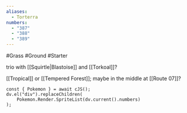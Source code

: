 ```yaml
---
aliases:
  - Torterra
numbers:
  - "387"
  - "388"
  - "389"
---
```

#Grass #Ground #Starter

trio with [[Squirtle|Blastoise]] and [[Torkoal]]?

[[Tropical]] or [[Tempered Forest]]; maybe in the middle at [[Route 07]]?

```dataviewjs
const { Pokemon } = await cJS();
dv.el("div").replaceChildren(
	Pokemon.Render.SpriteList(dv.current().numbers)
);
```
